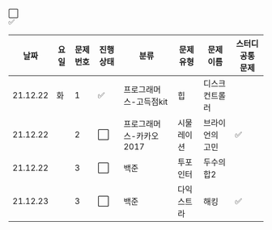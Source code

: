 :white_large_square:     
:white_check_mark:

|날짜|요일|문제번호|진행상태|분류|문제 유형|문제 이름| 스터디 공통 문제 |
| ------ | ------ | ------ | ------ |------ | ------ | ------ | ------ |
|21.12.22 | 화 | 1 | :white_check_mark:  |프로그래머스-고득점kit|힙| 디스크 컨트롤러| |
|21.12.22 |  | 2 | :white_large_square:  |프로그래머스-카카오2017|시물레이션|브라이언의 고민|:white_check_mark: |
|21.12.22 |  | 3 | :white_large_square:  |백준| 투포인터 | 두수의합2| |
|21.12.23 |  | 3 | :white_large_square:  |백준| 다익스트라 | 해킹 | :white_check_mark: |


